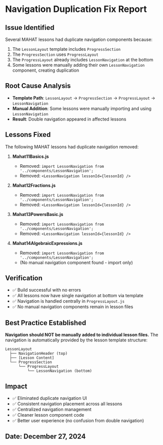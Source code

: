 # Navigation Duplication Fix Report

## Issue Identified
Several MAHAT lessons had duplicate navigation components because:
1. The `LessonLayout` template includes `ProgressSection`
2. The `ProgressSection` uses `ProgressLayout` 
3. The `ProgressLayout` already includes `LessonNavigation` at the bottom
4. Some lessons were manually adding their own `LessonNavigation` component, creating duplication

## Root Cause Analysis
- **Template Path**: `LessonLayout` → `ProgressSection` → `ProgressLayout` → `LessonNavigation`
- **Manual Addition**: Some lessons were manually importing and using `LessonNavigation`
- **Result**: Double navigation appeared in affected lessons

## Lessons Fixed
The following MAHAT lessons had duplicate navigation removed:

1. **Mahat11Basics.js**
   - Removed: `import LessonNavigation from '../components/LessonNavigation';`
   - Removed: `<LessonNavigation lessonId={lessonId} />`

2. **Mahat12Fractions.js**
   - Removed: `import LessonNavigation from '../components/LessonNavigation';`
   - Removed: `<LessonNavigation lessonId={lessonId} />`

3. **Mahat13PowersBasic.js**
   - Removed: `import LessonNavigation from '../components/LessonNavigation';`
   - Removed: `<LessonNavigation lessonId={lessonId} />`

4. **Mahat14AlgebraicExpressions.js**
   - Removed: `import LessonNavigation from '../components/LessonNavigation';`
   - (No manual navigation component found - import only)

## Verification
- ✅ Build successful with no errors
- ✅ All lessons now have single navigation at bottom via template
- ✅ Navigation is handled centrally in `ProgressLayout.js`
- ✅ No manual navigation components remain in lesson files

## Best Practice Established
**Navigation should NOT be manually added to individual lesson files.**
The navigation is automatically provided by the lesson template structure:
```
LessonLayout
  ├── NavigationHeader (top)
  ├── [Lesson Content]
  └── ProgressSection
      └── ProgressLayout
          └── LessonNavigation (bottom)
```

## Impact
- ✅ Eliminated duplicate navigation UI
- ✅ Consistent navigation placement across all lessons
- ✅ Centralized navigation management
- ✅ Cleaner lesson component code
- ✅ Better user experience (no confusion from double navigation)

## Date: December 27, 2024
